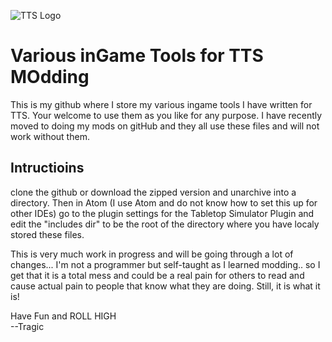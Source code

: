 ![TTS Logo](https://i.imgur.com/rLR2dkk.jpg)
# Various inGame Tools for TTS MOdding

This is my github where I store my various ingame tools I have written for TTS. Your welcome to use them as you like for any purpose. I have recently moved to doing my mods on gitHub and they all use these files and will not work without them.

## Intructioins
clone the github or download the zipped version and unarchive into a directory. Then in Atom (I use Atom and do not know how to set this up for other IDEs) go to the plugin settings for the Tabletop Simulator Plugin and edit the "includes dir" to be the root of the directory where you have localy stored these files.

This is very much work in progress and will be going through a lot of changes... I'm not a programmer but self-taught as I learned modding.. so I get that it is a total mess and could be a real pain for others to read and cause actual pain to people that know what they are doing. Still, it is what it is!

Have Fun and ROLL HIGH<br>
--Tragic
